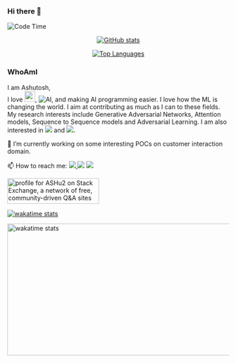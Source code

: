 ### Hi there 👋
![Code Time](https://img.shields.io/endpoint?style=social&url=https://codetime-api.datreks.com/badge/1326?logoColor=dark%26project=%26recentMS=0%26showProject=false)

<p align="center">
  <a href="https://ash1998.github.io/">
    <img src="https://github-readme-stats.vercel.app/api?username=ASH1998&count_private=true&theme=nightowl&hide=contribs,prs&show_icons=true"
         alt="GitHub stats"/>
  </a>
</p>

<p align="center">
  <a href="https://ash1998.github.io/">
    <img src="https://github-readme-stats.vercel.app/api/top-langs/?username=ASH1998&layout=compact&theme=nightowl&show_icons=true&hide=Jupyter+Notebook,HTML"
         alt="Top Languages"/>
  </a>
  
</p>



### WhoAmI
I am Ashutosh,       
 I love <img src="https://img.icons8.com/dusk/64/000000/python.png" width="24" alt="python"/>, <img src="https://img.icons8.com/plasticine/24/000000/bot.png" alt="AI"/>, and making AI programming easier. I love how the ML is changing the world. I aim at contributing as much as I can to these fields. My research interests include Generative Adversarial Networks, Attention models, Sequence to Sequence models and Adversarial Learning. I am also interested in <img src="https://img.icons8.com/nolan/24/space-shuttle.png"/> and <img src="https://img.icons8.com/dusk/24/000000/naruto.png"/>.                 
 
 🔭 I’m currently working on some interesting POCs on customer interaction domain.

📫 How to reach me: <a href="https://www.linkedin.com/in/ash1998/"> <img src="https://img.icons8.com/doodle/30/000000/linkedin--v2.png"/> </a> <a href="mailto:prog.mishra@gmail.com"> <img src="https://img.icons8.com/dusk/30/000000/gmail-login.png"/></a> </a> <a href="https://www.quora.com/profile/Ashutosh-Mishra-361"> <img src="https://img.icons8.com/doodle/30/000000/quora--v1.png"/></a>


<a href="https://stackexchange.com/users/10086190"><img src="https://stackexchange.com/users/flair/10086190.png?theme=dark" width="208" height="58" alt="profile for ASHu2 on Stack Exchange, a network of free, community-driven Q&amp;A sites" title="profile for ASHu2 on Stack Exchange, a network of free, community-driven Q&amp;A sites"></a>

<p align="left">
    <a  href="https://ash1998.github.io/">
    <img src="https://github-readme-stats.vercel.app/api/wakatime?username=@ASH1998&theme=tokyonight&show_icons=true"
         alt="wakatime stats"/>
  </a>
  
</p>


<p align="left">
    <a  href="https://ash1998.github.io/">
    <img src="https://wakatime.com/share/@ASH1998/dffe5bbb-962c-4049-8a4b-6ff4f0094bfe.svg" width="800" height="300"
         alt="wakatime stats"/>
  </a>
  
</p>


<!--
**ASH1998/ASH1998** is a ✨ _special_ ✨ repository because its `README.md` (this file) appears on your GitHub profile.

Here are some ideas to get you started:

- 🔭 I’m currently working on ...
- 🌱 I’m currently learning ...
- 👯 I’m looking to collaborate on ...
- 🤔 I’m looking for help with ...
- 💬 Ask me about ...
- 📫 How to reach me: ...
- 😄 Pronouns: ...
- ⚡ Fun fact: ...
-->
